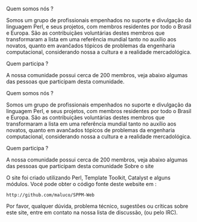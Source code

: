 Quem somos nós ?

Somos um grupo de profissionais empenhados no suporte e divulgação da linguagem Perl, e seus projetos, com membros residentes por todo o Brasil e Europa. São as contribuiçães voluntárias destes membros que transformaram a lista em uma referência mundial tanto no auxílio aos novatos, quanto em avanĉados tópicos de problemas da engenharia computacional, considerando nossa a cultura e a realidade mercadológica.


Quem participa ?

A nossa comunidade possui cerca de 200 membros, veja abaixo algumas das pessoas que participam desta comunidade.



Quem somos nós ?

Somos um grupo de profissionais empenhados no suporte e divulgação da linguagem Perl, e seus projetos, com membros residentes por todo o Brasil e Europa. São as contribuiçães voluntárias destes membros que transformaram a lista em uma referência mundial tanto no auxílio aos novatos, quanto em avanĉados tópicos de problemas da engenharia computacional, considerando nossa a cultura e a realidade mercadológica.


Quem participa ?

A nossa comunidade possui cerca de 200 membros, veja abaixo algumas das pessoas que participam desta comunidade
Sobre o site

O site foi criado utilizando Perl, Template Toolkit, Catalyst e alguns módulos. Vocé pode obter o código fonte deste website em :

    http://github.com/maluco/SPPM-Web

Por favor, qualquer dúvida, problema técnico, sugestões ou críticas sobre este site, entre em contato na nossa lista de discussão, (ou pelo IRC).


